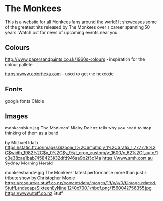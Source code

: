 # The Monkees

This is a website for all Monkees fans around the world!
It showcases some of the greatest hits released by The Monkees over a career
spanning 50 years.
Watch out for news of upcoming events near you.



## Colours
http://www.papersandpaints.co.uk/1960s-colours - inspiration for the colour pallete

https://www.colorhexa.com - used to get the hexcode

## Fonts
google fonts Chicle


## Images 
monkeesblue.jpg
The Monkees' Micky Dolenz tells why you need to stop thinking of them as a band

by Michael Idato
https://static.ffx.io/images/$zoom_1%2C$multiply_1%2C$ratio_1.777778%2C$width_1982%2C$x_0%2C$y_95/t_crop_custom/w_1600/q_62%2Cf_auto/1c3e38cae1bab7458423832dfd946aa9b2f8c14a
https://www.smh.com.au
Sydney Morning Herald


monkeesbandw.jpg
The Monkees' latest performance more than just a tribute show
by Christopher Moore
https://resources.stuff.co.nz/content/dam/images/1/f/x/y/9/f/image.related.StuffLandscapeSixteenByNine.1240x700.1vhbdf.png/1560042756355.jpg
https://www.stuff.co.nz
Stuff